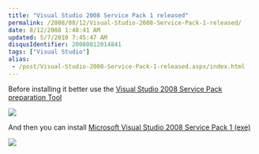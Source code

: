 ```yaml
---
title: "Visual Studio 2008 Service Pack 1 released"
permalink: /2008/08/12/Visual-Studio-2008-Service-Pack-1-released/
date: 8/12/2008 1:48:41 AM
updated: 5/7/2010 7:45:47 AM
disqusIdentifier: 20080812014841
tags: ["Visual Studio"]
alias:
 - /post/Visual-Studio-2008-Service-Pack-1-released.aspx/index.html
---
```

Before installing it better use the [Visual Studio 2008 Service Pack preparation Tool](http://www.microsoft.com/downloads/details.aspx?FamilyId=A494B0E0-EB07-4FF1-A21C-A4663E456D9D&displaylang=en)

![](http://farm4.static.flickr.com/3268/2754042716_e31b9dfc8d_o.png) 
<!-- more -->

And then you can install [Microsoft Visual Studio 2008 Service Pack 1 (exe)](http://www.microsoft.com/downloads/details.aspx?FamilyId=FBEE1648-7106-44A7-9649-6D9F6D58056E&displaylang=en)

![](http://farm4.static.flickr.com/3146/2754053310_72d857b449_o.png)
